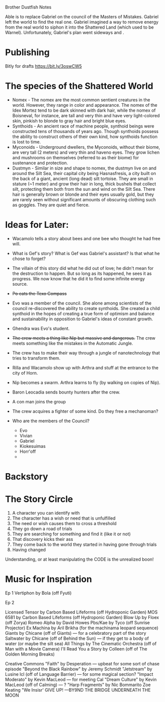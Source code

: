 Brother Dustfish Notes

Able is to replace Gabriel on the council of the Masters of Mistakes. Gabriel left the world to find the real one. Gabriel imagined a way to remove energy from the real world to siphon it into the Shattered Land (which used to be Warnel). Unfortunately, Gabriel's plan went sideways and .

# Publishing

Bitly for drafts
https://bit.ly/3oswCW5

# The species of the Shattered World
+ Nomex - The nomex are the most common sentient creatures in the world. However, they range in color and appearance. The nomex of the Idex Mortez tend to be dark skinned with dark hair, while the nomex of Boisneval, for instance, are tall and very thin and have very light-colored skin, pinkish to blonde to gray hair and bright blue eyes.
+ Synthoids - An ancient race of machine people, synthoid beings were constructed tens of thousands of years ago. Though synthoids possess the ability to construct others of their own kind, how synthoids function is lost to time. 
+ Myconoids - Underground dwellers, the Myconoids, without their biome, are very tall (2 meters) and very thin and haveno eyes. They grow lichen and mushrooms on themselves (referred to as their biome) for sustenance and protection.
+ Dustmyn - Similar in size and shape to nomex, the dustmyn live on and around the Silt Sea, their capital city being Hasnasfresis, a city built on the back of a giant, ancient (long dead) silt tortoise. They are small in stature (~1 meter) and grow their hair in long, thick bushels that collect silt, protecting them both from the sun and wind on the Silt Sea. There hair is generally brown or blonde and their eyes usually gold, but they are rarely seen without significant amounts of obscuring clothing such as goggles. They are quiet and fierce.

# Ideas for Later:

+ Wacamolo tells a story about bees and one bee who thought he had free will.

+ What is Gef's story? What is Gef was Gabriel's assistant? Is that what he chose to forget?

+ The villain of this story did what he did out of love; he didn't mean for the destruction to happen. But so long as its happened, he sees it as progress. We now know that he did it to find some infinite energy source.

+ ~~Po eats the Texo Compass~~

+ Evo was a member of the council. She alone among scientists of the council re-discovered the ability to create synthoids. She created a child synthoid in the hopes of creating a true form of optimism and balance and sustainability in opposition to Gabriel's ideas of constant growth.

+ Ghendra was Evo's student.

+ ~~The crew meets a thing like Nip but massive and dangerous.~~ The crew meets something like the mistakes in the Automatic Jungle.

+ The crew has to make their way through a jungle of nanotechnology that tries to transform them.

+ Rilla and Wacamolo show up with Arthra and stuff at the entrance to the city of Horn.

+ Nip becomes a swarm. Arthra learns to fly (by walking on copies of Nip).

+ Baron Leocadia sends bounty hunters after the crew.

+ A con man joins the group

+ The crew acquires a fighter of some kind. Do they free a mechanoman?

+ Who are the members of the Council?
	+ Evo
	+ Vivian
	+ Gabriel
	+ Kiokesuimas
	+ Horr'off
	+ 

# Backstory

# The Story Circle

1. A character you can identify with
2. The character has a wish or need that is unfulfilled
3. The need or wish causes them to cross a threshold
4. They go down a road of trials
5. They are searching for something and find it (like it or not)
6. That discovery kicks their ass
7. They come back to the world they started in having gone through trials
8. Having changed


Understanding, or at least manipulating the CODE is the unrealized boon!

# Music for Inspiration

Ep 1
Vertiphon by Bola (off Fyuti)

Ep 2

Licensed
Tensor by Carbon Based Lifeforms (off Hydroponic Garden)
MOS 6581 by Carbon Based Lifeforms (off Hydroponic Garden)
Blow Up by Floex (off Zorya)
Romeo Alpha by David Howes
Pbs/Kae by Tyco (off Sunrise Projector)
Ex Machina by Aril Brikha (for the machinama leopard sequence)
Giants by Chicane (off of Giants) — for a celebratory part of the story
Saltwater by Chicane (off of Behind the Sun) — if they get to a body of water (or maybe the silt sea)
All Things by The Cinematic Orchestra (off of Man with a Movie Camera)
I'll Read You a Story by Colleen (off of The Golden Morning Breaks)

Creative Commons
"Faith" by Desperation — upbeat for some sort of chase episode
"Beyond the Black Rainbow" by Jeremy Schmidt
"Jetstream" by Lusine lcl (off of Language Barrier) — for some magical section?
"Impact Moderato" by Kevin MacLeod — for meeting Cal
"Dream Culture" by Kevin MacLeod (off of Calming) — ?
"Harp Fragments" by Nic Bommarito
Zoe Keating "We Insisr' GIVE UP! —BY9ND THE BRIDGE UNDERNEATH THE MOON

